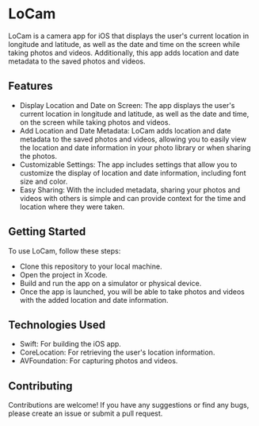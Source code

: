 # LoCam

LoCam is a camera app for iOS that displays the user's current location in longitude and latitude, as well as the date and time on the screen while taking photos and videos. Additionally, this app adds location and date metadata to the saved photos and videos.

## Features

* Display Location and Date on Screen: The app displays the user's current location in longitude and latitude, as well as the date and time, on the screen while taking photos and videos.  
* Add Location and Date Metadata: LoCam adds location and date metadata to the saved photos and videos, allowing you to easily view the location and date information in your photo library or when sharing the photos.  
* Customizable Settings: The app includes settings that allow you to customize the display of location and date information, including font size and color.  
* Easy Sharing: With the included metadata, sharing your photos and videos with others is simple and can provide context for the time and location where they were taken.  

## Getting Started

To use LoCam, follow these steps:

* Clone this repository to your local machine.
* Open the project in Xcode.
* Build and run the app on a simulator or physical device.
* Once the app is launched, you will be able to take photos and videos with the added location and date information.

## Technologies Used

* Swift: For building the iOS app.  
* CoreLocation: For retrieving the user's location information.  
* AVFoundation: For capturing photos and videos.  

## Contributing

Contributions are welcome! If you have any suggestions or find any bugs, please create an issue or submit a pull request.
